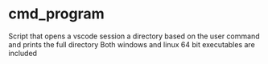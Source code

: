 # cmd_program
Script that opens a vscode session a directory based on the user command and prints the full directory
Both windows and linux 64 bit executables are included
